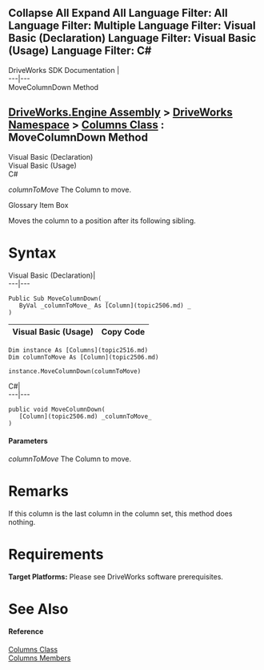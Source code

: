 Collapse All Expand All Language Filter: All  Language Filter: Multiple  Language Filter: Visual Basic (Declaration) Language Filter: Visual Basic (Usage) Language Filter: C#  
---  
DriveWorks SDK Documentation  |   
---|---  
MoveColumnDown Method   
  
[DriveWorks.Engine Assembly](topic2156.md) > [DriveWorks Namespace](topic2159.md) > [Columns Class](topic2516.md) : MoveColumnDown Method  
---  
  
Visual Basic (Declaration)    
Visual Basic (Usage)    
C# 

_columnToMove_
    The Column to move.

Glossary Item Box

Moves the column to a position after its following sibling. 

# Syntax

Visual Basic (Declaration)|   
---|---  
      
    
    Public Sub MoveColumnDown( _
       ByVal _columnToMove_ As [Column](topic2506.md) _
    )   
  
Visual Basic (Usage)| Copy Code  
---|---  
      
    
    Dim instance As [Columns](topic2516.md)
    Dim columnToMove As [Column](topic2506.md)
     
    instance.MoveColumnDown(columnToMove)  
  
C#|   
---|---  
      
    
    public void MoveColumnDown( 
       [Column](topic2506.md) _columnToMove_
    )  
  
#### Parameters

 _columnToMove_
    The Column to move.

# Remarks

If this column is the last column in the column set, this method does nothing.

# Requirements

**Target Platforms:** Please see DriveWorks software prerequisites.

# See Also

#### Reference

[Columns Class](topic2516.md)   
[Columns Members](topic2517.md)


